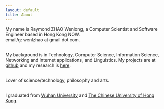 ```yaml
---
layout: default
title: About
---
```

My name is Raymond ZHAO Wenlong, a Computer Scientist and Software Engineer based in Hong Kong NOW.  
email/g: wenlzhao at gmail dot com.  
<br> 

My background is in Technology, Computer Science, Information Science, Networking and Internet applications, and Linguistics. My projects are at [github](https://github.com/muyun) and my research is [here](http://muyun.github.io/research/).  
<br> 

Lover of science/technology, philosophy and arts.  
<br> 

I graduated from [Wuhan University](https://www.sciencemag.org/collections/celebrating-125-years-academic-excellence-wuhan-university-1893-2018?fbclid=IwAR0RzFSkpxaI8wk61JDnE7p6SWr7SlKXLyoFHkrg4-iqKGiRyE2gZfaGl8s) and [The Chinese University of Hong Kong](http://www.cuhk.edu.hk/english/index.html).    
<br> 
 



